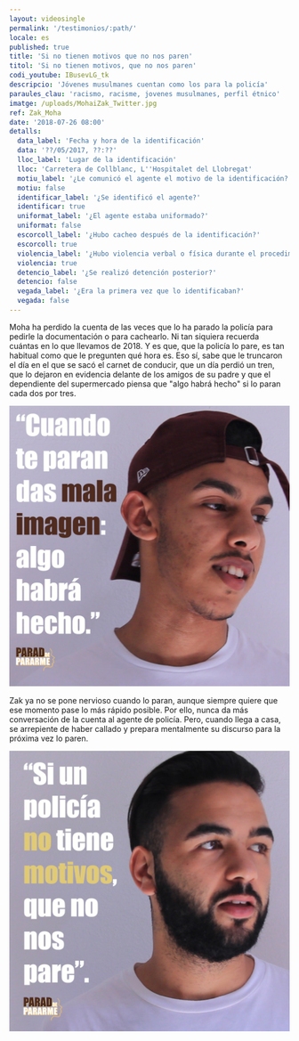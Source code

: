 ```yaml
---
layout: videosingle
permalink: '/testimonios/:path/'
locale: es
published: true
title: 'Si no tienen motivos que no nos paren'
titol: 'Si no tienen motivos, que no nos paren'
codi_youtube: IBusevLG_tk
descripcio: 'Jóvenes musulmanes cuentan como los para la policía'
paraules_clau: 'racismo, racisme, jovenes musulmanes, perfil étnico'
imatge: /uploads/MohaiZak_Twitter.jpg
ref: Zak_Moha
date: '2018-07-26 08:00'
detalls:
  data_label: 'Fecha y hora de la identificación'
  data: '??/05/2017, ??:??'
  lloc_label: 'Lugar de la identificación'
  lloc: 'Carretera de Collblanc, L''Hospitalet del Llobregat'
  motiu_label: '¿Le comunicó el agente el motivo de la identificación?'
  motiu: false
  identificar_label: '¿Se identificó el agente?'
  identificar: true
  uniformat_label: '¿El agente estaba uniformado?'
  uniformat: false
  escorcoll_label: '¿Hubo cacheo después de la identificación?'
  escorcoll: true
  violencia_label: '¿Hubo violencia verbal o física durante el procedimiento de identificación y registro?'
  violencia: true
  detencio_label: '¿Se realizó detención posterior?'
  detencio: false
  vegada_label: '¿Era la primera vez que lo identificaban?'
  vegada: false
---
```

Moha ha perdido la cuenta de las veces que lo ha parado la policía para pedirle la documentación o para cachearlo. Ni tan siquiera recuerda cuántas en lo que llevamos de 2018. Y es que, que la policía lo pare, es tan habitual como que le pregunten qué hora es. Eso sí, sabe que le truncaron el día en el que se sacó el carnet de conducir, que un día perdió un tren, que lo dejaron en evidencia delante de los amigos de su padre y que el dependiente del supermercado piensa que "algo habrá hecho" si lo paran cada dos por tres.  

![](/uploads/Moha_insta.jpg)

Zak ya no se pone nervioso cuando lo paran, aunque siempre quiere que ese momento pase lo más rápido posible. Por ello, nunca da más conversación de la cuenta al agente de policía. Pero, cuando llega a casa, se arrepiente de haber callado y prepara mentalmente su discurso para la próxima vez lo paren.  

![](/uploads/Zak_insta.jpg)